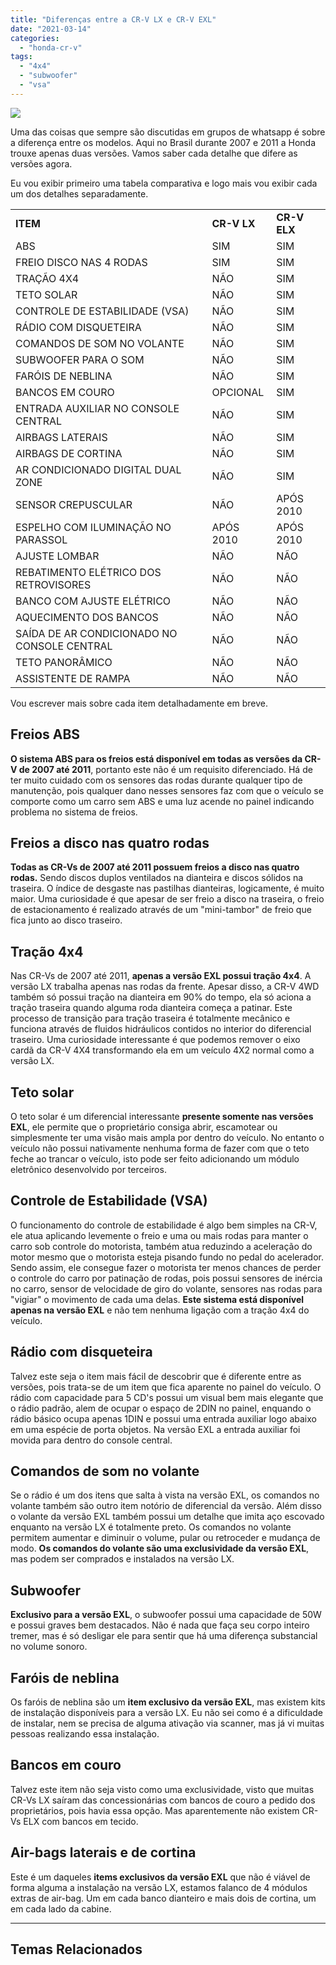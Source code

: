 ```yaml
---
title: "Diferenças entre a CR-V LX e CR-V EXL"
date: "2021-03-14"
categories: 
  - "honda-cr-v"
tags: 
  - "4x4"
  - "subwoofer"
  - "vsa"
---
```


![](https://garagemdomadeira.com/wp-content/uploads/2021/03/header_sobre.jpg?w=656)

Uma das coisas que sempre são discutidas em grupos de whatsapp é sobre a diferença entre os modelos. Aqui no Brasil durante 2007 e 2011 a Honda trouxe apenas duas versões. Vamos saber cada detalhe que difere as versões agora.

<!--more-->

Eu vou exibir primeiro uma tabela comparativa e logo mais vou exibir cada um dos detalhes separadamente.

<table><tbody><tr><td><strong>ITEM</strong></td><td><strong>CR-V LX</strong></td><td><strong>CR-V ELX</strong></td></tr><tr><td>ABS</td><td>SIM</td><td>SIM</td></tr><tr><td>FREIO DISCO NAS 4 RODAS</td><td>SIM</td><td>SIM</td></tr><tr><td>TRAÇÃO 4X4</td><td>NÃO</td><td>SIM</td></tr><tr><td>TETO SOLAR</td><td>NÃO</td><td>SIM</td></tr><tr><td>CONTROLE DE ESTABILIDADE (VSA)</td><td>NÃO</td><td>SIM</td></tr><tr><td>RÁDIO COM DISQUETEIRA</td><td>NÃO</td><td>SIM</td></tr><tr><td>COMANDOS DE SOM NO VOLANTE</td><td>NÃO</td><td>SIM</td></tr><tr><td>SUBWOOFER PARA O SOM</td><td>NÃO</td><td>SIM</td></tr><tr><td>FARÓIS DE NEBLINA</td><td>NÃO</td><td>SIM</td></tr><tr><td>BANCOS EM COURO</td><td>OPCIONAL</td><td>SIM</td></tr><tr><td>ENTRADA AUXILIAR NO CONSOLE CENTRAL</td><td>NÃO</td><td>SIM</td></tr><tr><td>AIRBAGS LATERAIS</td><td>NÃO</td><td>SIM</td></tr><tr><td>AIRBAGS DE CORTINA</td><td>NÃO</td><td>SIM</td></tr><tr><td>AR CONDICIONADO DIGITAL DUAL ZONE</td><td>NÃO</td><td>SIM</td></tr><tr><td>SENSOR CREPUSCULAR</td><td>NÃO</td><td>APÓS 2010</td></tr><tr><td>ESPELHO COM ILUMINAÇÃO NO PARASSOL</td><td>APÓS 2010</td><td>APÓS 2010</td></tr><tr><td>AJUSTE LOMBAR</td><td>NÃO</td><td>NÃO</td></tr><tr><td>REBATIMENTO ELÉTRICO DOS RETROVISORES</td><td>NÃO</td><td>NÃO</td></tr><tr><td>BANCO COM AJUSTE ELÉTRICO</td><td>NÃO</td><td>NÃO</td></tr><tr><td>AQUECIMENTO DOS BANCOS</td><td>NÃO</td><td>NÃO</td></tr><tr><td>SAÍDA DE AR CONDICIONADO NO CONSOLE CENTRAL</td><td>NÃO</td><td>NÃO</td></tr><tr><td>TETO PANORÂMICO</td><td>NÃO</td><td>NÃO</td></tr><tr><td>ASSISTENTE DE RAMPA</td><td>NÃO</td><td>NÃO</td></tr></tbody></table>

Vou escrever mais sobre cada item detalhadamente em breve.

## Freios ABS

**O sistema ABS para os freios está disponível em todas as versões da CR-V de 2007 até 2011**, portanto este não é um requisito diferenciado. Há de ter muito cuidado com os sensores das rodas durante qualquer tipo de manutenção, pois qualquer dano nesses sensores faz com que o veículo se comporte como um carro sem ABS e uma luz acende no painel indicando problema no sistema de freios.

## Freios a disco nas quatro rodas

**Todas as CR-Vs de 2007 até 2011 possuem freios a disco nas quatro rodas.** Sendo discos duplos ventilados na dianteira e discos sólidos na traseira. O índice de desgaste nas pastilhas dianteiras, logicamente, é muito maior. Uma curiosidade é que apesar de ser freio a disco na traseira, o freio de estacionamento é realizado através de um "mini-tambor" de freio que fica junto ao disco traseiro.

## Tração 4x4

Nas CR-Vs de 2007 até 2011, **apenas a versão EXL possui tração 4x4**. A versão LX trabalha apenas nas rodas da frente. Apesar disso, a CR-V 4WD também só possui tração na dianteira em 90% do tempo, ela só aciona a tração traseira quando alguma roda dianteira começa a patinar. Este processo de transição para tração traseira é totalmente mecânico e funciona através de fluidos hidráulicos contidos no interior do diferencial traseiro. Uma curiosidade interessante é que podemos remover o eixo cardã da CR-V 4X4 transformando ela em um veículo 4X2 normal como a versão LX.

## Teto solar

O teto solar é um diferencial interessante **presente somente nas versões EXL**, ele permite que o proprietário consiga abrir, escamotear ou simplesmente ter uma visão mais ampla por dentro do veículo. No entanto o veículo não possui nativamente nenhuma forma de fazer com que o teto feche ao trancar o veículo, isto pode ser feito adicionando um módulo eletrônico desenvolvido por terceiros.

## Controle de Estabilidade (VSA)

O funcionamento do controle de estabilidade é algo bem simples na CR-V, ele atua aplicando levemente o freio e uma ou mais rodas para manter o carro sob controle do motorista, também atua reduzindo a aceleração do motor mesmo que o motorista esteja pisando fundo no pedal do acelerador. Sendo assim, ele consegue fazer o motorista ter menos chances de perder o controle do carro por patinação de rodas, pois possui sensores de inércia no carro, sensor de velocidade de giro do volante, sensores nas rodas para "vigiar" o movimento de cada uma delas. **Este sistema está disponível apenas na versão EXL** e não tem nenhuma ligação com a tração 4x4 do veículo.

## Rádio com disqueteira

Talvez este seja o item mais fácil de descobrir que é diferente entre as versões, pois trata-se de um item que fica aparente no painel do veículo. O rádio com capacidade para 5 CD's possui um visual bem mais elegante que o rádio padrão, alem de ocupar o espaço de 2DIN no painel, enquando o rádio básico ocupa apenas 1DIN e possui uma entrada auxiliar logo abaixo em uma espécie de porta objetos. Na versão EXL a entrada auxiliar foi movida para dentro do console central.

## Comandos de som no volante

Se o rádio é um dos itens que salta à vista na versão EXL, os comandos no volante também são outro item notório de diferencial da versão. Além disso o volante da versão EXL também possui um detalhe que imita aço escovado enquanto na versão LX é totalmente preto. Os comandos no volante permitem aumentar e diminuir o volume, pular ou retroceder e mudança de modo. **Os comandos do volante são uma exclusividade da versão EXL**, mas podem ser comprados e instalados na versão LX.

## Subwoofer

**Exclusivo para a versão EXL**, o subwoofer possui uma capacidade de 50W e possui graves bem destacados. Não é nada que faça seu corpo inteiro tremer, mas é só desligar ele para sentir que há uma diferença substancial no volume sonoro.

## Faróis de neblina

Os faróis de neblina são um **item exclusivo da versão EXL**, mas existem kits de instalação disponíveis para a versão LX. Eu não sei como é a dificuldade de instalar, nem se precisa de alguma ativação via scanner, mas já vi muitas pessoas realizando essa instalação.

## Bancos em couro

Talvez este item não seja visto como uma exclusividade, visto que muitas CR-Vs LX saíram das concessionárias com bancos de couro a pedido dos proprietários, pois havia essa opção. Mas aparentemente não existem CR-Vs ELX com bancos em tecido.

## Air-bags laterais e de cortina

Este é um daqueles **items exclusivos da versão EXL** que não é viável de forma alguma a instalação na versão LX, estamos falanco de 4 módulos extras de air-bag. Um em cada banco dianteiro e mais dois de cortina, um em cada lado da cabine.

* * *

## Temas Relacionados
